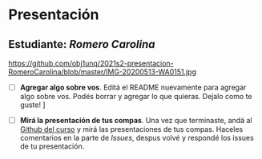 # Presentación

## Estudiante: _Romero Carolina_
 https://github.com/obj1unq/2021s2-presentacion-RomeroCarolina/blob/master/IMG-20200513-WA0151.jpg


- [ ] **Agregar algo sobre vos**. Editá el README nuevamente para agregar algo sobre vos. Podés borrar y agregar lo que quieras. Dejalo como te guste!
]
- [ ] **Mirá la presentación de tus compas**. Una vez que terminaste, andá al [Github del curso](https://github.com/obj1unq) y mirá las presentaciones de tus compas. Haceles comentarios en la parte de _Issues_, despus volvé y respondé los issues de tu presentación.

